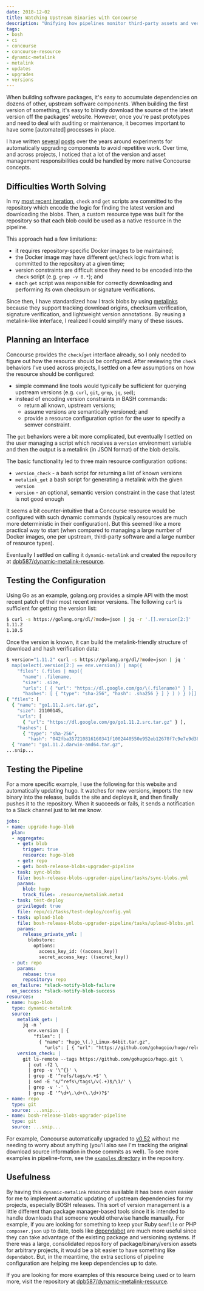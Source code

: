 ```yaml
---
date: 2018-12-02
title: Watching Upstream Binaries with Concourse
description: "Unifying how pipelines monitor third-party assets and versions."
tags:
- bosh
- ci
- concourse
- concourse-resource
- dynamic-metalink
- metalink
- updates
- upgrades
- versions
---
```


When building software packages, it's easy to accumulate dependencies on dozens of other, upstream software components. When building the first version of something, it's easy to blindly download the source of the latest version off the packages' website. However, once you're past prototypes and need to deal with auditing or maintenance, it becomes important to have some [automated] processes in place.

I have written [several](https://dpb587.me/blog/2016/10/21/self-upgrading-packages-in-bosh-releases-part-2.html) [posts](https://dpb587.me/blog/2015/08/03/self-upgrading-packages-in-bosh-releases.html) over the years around experiments for automatically upgrading components to avoid repetitive work. Over time, and across projects, I noticed that a lot of the version and asset management responsibilities could be handled by more native Concourse concepts.


## Difficulties Worth Solving

In my [most recent iteration](https://dpb587.me/blog/2016/10/21/self-upgrading-packages-in-bosh-releases-part-2.html), `check` and `get` scripts are committed to the repository which encode the logic for finding the latest version and downloading the blobs. Then, a custom resource type was built for the repository so that each blob could be used as a native resource in the pipeline.

This approach had a few limitations:

 * it requires repository-specific Docker images to be maintained;
 * the Docker image may have different `get`/`check` logic from what is committed to the repository at a given time;
 * version constraints are difficult since they need to be encoded into the `check` script (e.g. `grep -v 0.*`); and
 * each `get` script was responsible for correctly downloading and performing its own checksum or signature verifications.

Since then, I have standardized how I track blobs by using [metalinks](https://dpb587.me/blog/2017/10/09/documenting-blobs-with-metalink-files.html) because they support tracking download origins, checksum verification, signature verification, and lightweight version annotations. By reusing a metalink-like interface, I realized I could simplify many of these issues.


## Planning an Interface

Concourse provides the `check`/`get` interface already, so I only needed to figure out how the resource should be configured. After reviewing the `check` behaviors I've used across projects, I settled on a few assumptions on how the resource should be configured:

 * simple command line tools would typically be sufficient for querying upstream versions (e.g. `curl`, `git`, `grep`, `jq`, `sed`);
 * instead of encoding version constraints in BASH commands:
    * return all known, upstream versions;
    * assume versions are semantically versioned; and
    * provide a resource configuration option for the user to specify a semver constraint.

The `get` behaviors were a bit more complicated, but eventually I settled on the user managing a script which receives a `version` environment variable and then the output is a metalink (in JSON format) of the blob details.

The basic functionality led to three main resource configuration options:

 * `version_check` - a bash script for returning a list of known versions
 * `metalink_get` a bash script for generating a metalink with the given `version`
 * `version` - an optional, semantic version constraint in the case that latest is not good enough

It seems a bit counter-intuitive that a Concourse resource would be configured with such dynamic commands (typically resources are much more deterministic in their configuration). But this seemed like a more practical way to start (when compared to managing a large number of Docker images, one per upstream, third-party software and a large number of resource types).

Eventually I settled on calling it `dynamic-metalink` and created the repository at [dpb587/dynamic-metalink-resource](https://github.com/dpb587/dynamic-metalink-resource).


## Testing the Configuration

Using Go as an example, golang.org provides a simple API with the most recent patch of their most recent minor versions. The following `curl` is sufficient for getting the version list:

```bash
$ curl -s https://golang.org/dl/?mode=json | jq -r '.[].version[2:]'
1.11.2
1.10.5
```

Once the version is known, it can build the metalink-friendly structure of download and hash verification data:

```bash
$ version="1.11.2" curl -s https://golang.org/dl/?mode=json | jq '
  map(select(.version[2:] == env.version)) | map({
    "files": (.files | map({
      "name": .filename,
      "size": .size,
      "urls": [ { "url": "https://dl.google.com/go/\(.filename)" } ],
      "hashes": [ { "type": "sha-256", "hash": .sha256 } ] } ) ) } )[]'
{ "files": [
  { "name": "go1.11.2.src.tar.gz",
    "size": 21100145,
    "urls": [
      { "url": "https://dl.google.com/go/go1.11.2.src.tar.gz" } ],
    "hashes": [
      { "type": "sha-256",
        "hash": "042fba357210816160341f1002440550e952eb12678f7c9e7e9d389437942550" } ] },
  { "name": "go1.11.2.darwin-amd64.tar.gz",
...snip...
```


## Testing the Pipeline

For a more specific example, I use the following for this website and automatically updating hugo. It watches for new versions, imports the new binary into the release, builds the site and deploys it, and then finally pushes it to the repository. When it succeeds or fails, it sends a notification to a Slack channel just to let me know.

```yaml
jobs:
- name: upgrade-hugo-blob
  plan:
  - aggregate:
    - get: blob
      trigger: true
      resource: hugo-blob
    - get: repo
    - get: bosh-release-blobs-upgrader-pipeline
  - task: sync-blobs
    file: bosh-release-blobs-upgrader-pipeline/tasks/sync-blobs.yml
    params:
      blob: hugo
      track_files: .resource/metalink.meta4
  - task: test-deploy
    privileged: true
    file: repo/ci/tasks/test-deploy/config.yml
  - task: upload-blob
    file: bosh-release-blobs-upgrader-pipeline/tasks/upload-blobs.yml
    params:
      release_private_yml: |
        blobstore:
          options:
            access_key_id: ((access_key))
            secret_access_key: ((secret_key))
  - put: repo
    params:
      rebase: true
      repository: repo
  on_failure: *slack-notify-blob-failure
  on_success: *slack-notify-blob-success
resources:
- name: hugo-blob
  type: dynamic-metalink
  source:
    metalink_get: |
      jq -n '
        env.version | {
          "files": [
            { "name": "hugo_\(.)_Linux-64bit.tar.gz",
              "urls": [ { "url": "https://github.com/gohugoio/hugo/releases/download/v\(.)/hugo_\(.)_Linux-64bit.tar.gz" } ] } ] }'
    version_check: |
      git ls-remote --tags https://github.com/gohugoio/hugo.git \
        | cut -f2 \
        | grep -v '\^{}' \
        | grep -E '^refs/tags/v.+$' \
        | sed -E 's/^refs\/tags\/v(.+)$/\1/' \
        | grep -v '-' \
        | grep -E '^\d+\.\d+(\.\d+)?$'
- name: repo
  type: git
  source: ...snip...
- name: bosh-release-blobs-upgrader-pipeline
  type: git
  source: ...snip...
```

For example, Concourse automatically upgraded to [v0.52](https://github.com/dpb587/dpb587.me/commit/db6a898c1bcb3ebbeff33d1cd161b115f42e7658) without me needing to worry about anything (you'll also see I'm tracking the original download source information in those commits as well). To see more examples in pipeline-form, see the [`examples` directory](https://github.com/dpb587/dynamic-metalink-resource/tree/master/examples) in the repository.


## Usefulness

By having this `dynamic-metalink` resource available it has been even easier for me to implement automatic updating of upstream dependencies for my projects, especially BOSH releases. This sort of version management is a little different than package manager-based tools since it is intended to handle downloads that someone would otherwise handle manually. For example, if you are looking for something to keep your Ruby `Gemfile` or PHP `composer.json` up to date, tools like [dependabot](https://dependabot.com/) are much more useful since they can take advantage of the existing package and versioning systems. If there was a large, consolidated repository of package/binary/version assets for arbitrary projects, it would be a bit easier to have something like `dependabot`. But, in the meantime, the extra sections of pipeline configuration are helping me keep dependencies up to date.

If you are looking for more examples of this resource being used or to learn more, visit the repository at [dpb587/dynamic-metalink-resource](https://github.com/dpb587/dynamic-metalink-resource).
